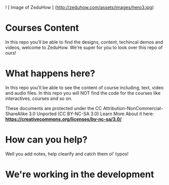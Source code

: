 ! [ Image of ZeduHow ] (http://zeduhow.com/assets/images/hero3.jpg)

# Courses Content
In this repo you'll be able to find the designs, content, techincal demos and videos, welcome to ZeduHow. 
We're super for you to look over this repo of ours!

# What happens here?
In this repo you'll be able to see the content of course including, text, video and audio files. In this repo you will NOT find the code for the courses like interactives, courses and so on.

These documents are protected under the CC Attribution-NonCommercial-ShareAlike 3.0 Unported (CC BY-NC-SA 3.0) 
Learn More About it here: **https://creativecommons.org/licenses/by-nc-sa/3.0/**

# How can you help?
Well you add notes, help clearify and catch them ol' typos!

# We're working in the development 

